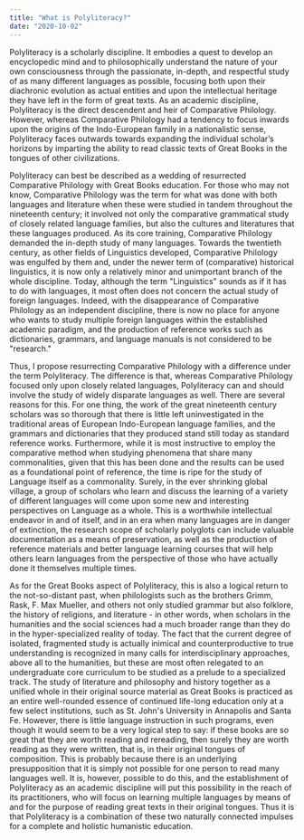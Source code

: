 ```yaml
---
title: "What is Polyliteracy?"
date: "2020-10-02"
---
```


Polyliteracy is a scholarly discipline. It embodies a quest to develop an encyclopedic mind and to philosophically understand the nature of your own consciousness through the passionate, in-depth, and respectful study of as many different languages as possible, focusing both upon their diachronic evolution as actual entities and upon the intellectual heritage they have left in the form of great texts. As an academic discipline, Polyliteracy is the direct descendent and heir of Comparative Philology. However, whereas Comparative Philology had a tendency to focus inwards upon the origins of the Indo-European family in a nationalistic sense, Polyliteracy faces outwards towards expanding the individual scholar’s horizons by imparting the ability to read classic texts of Great Books in the tongues of other civilizations.

Polyliteracy can best be described as a wedding of resurrected Comparative Philology with Great Books education. For those who may not know, Comparative Philology was the term for what was done with both languages and literature when these were studied in tandem throughout the nineteenth century; it involved not only the comparative grammatical study of closely related language families, but also the cultures and literatures that these languages produced. As its core training, Comparative Philology demanded the in-depth study of many languages. Towards the twentieth century, as other fields of Linguistics developed, Comparative Philology was engulfed by them and, under the newer term of (comparative) historical linguistics, it is now only a relatively minor and unimportant branch of the whole discipline. Today, although the term "Linguistics" sounds as if it has to do with languages, it most often does not concern the actual study of foreign languages. Indeed, with the disappearance of Comparative Philology as an independent discipline, there is now no place for anyone who wants to study multiple foreign languages within the established academic paradigm, and the production of reference works such as dictionaries, grammars, and language manuals is not considered to be "research."

Thus, I propose resurrecting Comparative Philology with a difference under the term Polyliteracy. The difference is that, whereas Comparative Philology focused only upon closely related languages, Polyliteracy can and should involve the study of widely disparate languages as well. There are several reasons for this. For one thing, the work of the great nineteenth century scholars was so thorough that there is little left uninvestigated in the traditional areas of European Indo-European language families, and the grammars and dictionaries that they produced stand still today as standard reference works. Furthermore, while it is most instructive to employ the comparative method when studying phenomena that share many commonalities, given that this has been done and the results can be used as a foundational point of reference, the time is ripe for the study of Language itself as a commonality. Surely, in the ever shrinking global village, a group of scholars who learn and discuss the learning of a variety of different languages will come upon some new and interesting perspectives on Language as a whole. This is a worthwhile intellectual endeavor in and of itself, and in an era when many languages are in danger of extinction, the research scope of scholarly polyglots can include valuable documentation as a means of preservation, as well as the production of reference materials and better language learning courses that will help others learn languages from the perspective of those who have actually done it themselves multiple times.

As for the Great Books aspect of Polyliteracy, this is also a logical return to the not-so-distant past, when philologists such as the brothers Grimm, Rask, F. Max Mueller, and others not only studied grammar but also folklore, the history of religions, and literature - in other words, when scholars in the humanities and the social sciences had a much broader range than they do in the hyper-specialized reality of today. The fact that the current degree of isolated, fragmented study is actually inimical and counterproductive to true understanding is recognized in many calls for interdisciplinary approaches, above all to the humanities, but these are most often relegated to an undergraduate core curriculum to be studied as a prelude to a specialized track. The study of literature and philosophy and history together as a unified whole in their original source material as Great Books is practiced as an entire well-rounded essence of continued life-long education only at a few select institutions, such as St. John's University in Annapolis and Santa Fe. However, there is little language instruction in such programs, even though it would seem to be a very logical step to say: if these books are so great that they are worth reading and rereading, then surely they are worth reading as they were written, that is, in their original tongues of composition. This is probably because there is an underlying presupposition that it is simply not possible for one person to read many languages well. It is, however, possible to do this, and the establishment of Polyliteracy as an academic discipline will put this possibility in the reach of its practitioners, who will focus on learning multiple languages by means of and for the purpose of reading great texts in their original tongues. Thus it is that Polyliteracy is a combination of these two naturally connected impulses for a complete and holistic humanistic education.
